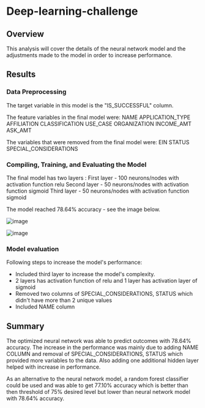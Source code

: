 # Deep-learning-challenge

## Overview
This analysis will cover the details of the neural network model and the adjustments made to the model in order to increase performance.

## Results

### Data Preprocessing
The target variable in this model is the "IS_SUCCESSFUL" column.

The feature variables in the final model were:
NAME
APPLICATION_TYPE
AFFILIATION
CLASSIFICATION
USE_CASE
ORGANIZATION
INCOME_AMT
ASK_AMT

The variables that were removed from the final model were:
EIN 
STATUS
SPECIAL_CONSIDERATIONS 

### Compiling, Training, and Evaluating the Model
The final model has two layers :
First layer - 100 neurons/nodes with activation function relu
Second layer - 50 neurons/nodes with activation function sigmoid
Third layer - 50 neurons/nodes with activation function sigmoid

The model reached 78.64% accuracy - see the image below.

![image](https://github.com/Swetavirani/deep-learning-challenge/assets/102982635/e8a195af-1d8e-4076-9ac9-8859a0dc7902)

![image](https://github.com/Swetavirani/deep-learning-challenge/assets/102982635/00e7d8db-5962-43c2-bc72-28454c0b65be)

### Model evaluation

Following steps to increase the model's performance:
- Included third layer to increase the model's complexity.
- 2 layers has activation function of relu and 1 layer has activation layer of sigmoid 
- Removed two columns of SPECIAL_CONSIDERATIONS, STATUS which didn't have more than 2 unique values
- Included NAME column  


## Summary
The optimized neural network was able to predict outcomes with 78.64% accuracy. The increase in the performance was mainly due to adding NAME COLUMN and removal of SPECIAL_CONSIDERATIONS, STATUS which provided more variables to the data. Also adding one additional hidden layer helped with increase in performance. 

As an alternative to the neural network model, a random forest classifier could be used and was able to get 77.10% accuracy which is better than then threshold of 75% desired level but lower than neural network model with 78.64% accuracy. 
